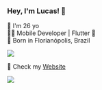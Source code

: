 ### Hey, I'm Lucas! 👋


:small_blue_diamond: I'm 26 yo <br>
👨‍💻 Mobile Developer | Flutter 🩵 <br>
:small_orange_diamond: Born in Florianópolis, Brazil <br>

<a href="https://github.com/carvalhxlucas/carvalhxlucas">
  <img align="center" src="https://github-readme-stats.vercel.app/api?username=carvalhxlucas&hide=contribs,prs"/>
</a>
<br>


 <!--<br> 🎥 You can watch me on [Youtube](https://www.youtube.com/@carvalhxlucas) <br>-->


🚀 Check my [Website](https://carvalhxlucas.tech) <br>

[<img src="https://img.shields.io/badge/linkedin-%230077B5.svg?&style=for-the-badge&logo=linkedin&logoColor=white" />](https://www.linkedin.com/in/carvalhx-lucas/)
